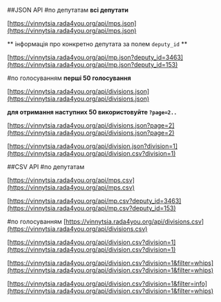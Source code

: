 ##JSON АРІ
#по депутатам
**всі депутати**

[https://vinnytsia.rada4you.org/api/mps.json](https://vinnytsia.rada4you.org/api/mps.json)

** інформація про конкретно депутата за полем `deputy_id` **
 
[https://vinnytsia.rada4you.org/api/mp.json?deputy_id=3463](https://vinnytsia.rada4you.org/api/mp.json?deputy_id=153) 

#по голосуванням
**перші 50 голосування**

[https://vinnytsia.rada4you.org/api/divisions.json](https://vinnytsia.rada4you.org/api/divisions.json) 

**для отримання наступних 50 використовуйте `?page=2..`**

[https://vinnytsia.rada4you.org/api/divisions.json?page=2](https://vinnytsia.rada4you.org/api/divisions.json?page=2) 

[https://vinnytsia.rada4you.org/api/division.json?division=1](https://vinnytsia.rada4you.org/api/division.csv?division=1)

##CSV АРІ
#по депутатам

[https://vinnytsia.rada4you.org/api/mps.csv](https://vinnytsia.rada4you.org/api/mps.csv)

[https://vinnytsia.rada4you.org/api/mp.csv?deputy_id=3463](https://vinnytsia.rada4you.org/api/mp.csv?deputy_id=153)

#по голосуванням
[https://vinnytsia.rada4you.org/api/divisions.csv](https://vinnytsia.rada4you.org/api/divisions.csv)

[https://vinnytsia.rada4you.org/api/division.csv?division=1](https://vinnytsia.rada4you.org/api/division.csv?division=1)

[https://vinnytsia.rada4you.org/api/division.csv?division=1&filter=whips](https://vinnytsia.rada4you.org/api/division.csv?division=1&filter=whips)

[https://vinnytsia.rada4you.org/api/division.csv?division=1&filter=info](https://vinnytsia.rada4you.org/api/division.csv?division=1&filter=whips)